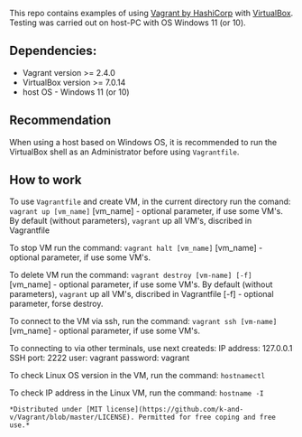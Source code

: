 This repo contains examples of using [Vagrant by HashiCorp](https://www.vagrantup.com/) with [VirtualBox](https://www.virtualbox.org/).
Testing was carried out on host-PC with OS Windows 11 (or 10).

## Dependencies:
   - Vagrant version >= 2.4.0
   - VirtualBox version >= 7.0.14
   - host OS - Windows 11 (or 10)

## Recommendation
When using a host based on Windows OS, it is recommended to run the VirtualBox shell as an Administrator before using `Vagrantfile`.

## How to work
To use `Vagrantfile` and create VM, in the current directory run the comand:
     `vagrant up [vm_name]`
          [vm_name] - optional parameter, if use some VM's.
          By default (without parameters), `vagrant` up all VM's, discribed in Vagrantfile

To stop VM run the command:
     `vagrant halt [vm_name]`
          [vm_name] - optional parameter, if use some VM's.

To delete VM run the command:
     `vagrant destroy [vm-name] [-f]`
          [vm_name] - optional parameter, if use some VM's.
          By default (without parameters), `vagrant` up all VM's, discribed in Vagrantfile
          [-f] - optional parameter, forse destroy.

To connect to the VM via ssh, run the command:
     `vagrant ssh [vm-name]`
          [vm_name] - optional parameter, if use some VM's.

To connecting to via other terminals, use next createds:
          IP address:    127.0.0.1
          SSH port:      2222
          user:          vagrant
          password:      vagrant

To check Linux OS version in the VM, run the command:
     `hostnamectl`

To check IP address in the Linux VM, run the command:
     `hostname -I`



    *Distributed under [MIT license](https://github.com/k-and-v/Vagrant/blob/master/LICENSE). Permitted for free coping and free use.*